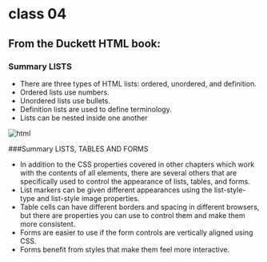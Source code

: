 # class 04 


## From the Duckett HTML book:

 ### Summary LISTS
 
* There are three types of HTML lists: ordered, 
unordered, and definition. 
* Ordered lists use numbers.
* Unordered lists use bullets.
* Definition lists are used to define terminology.
* Lists can be nested inside one another

![html](https://media.geeksforgeeks.org/wp-content/cdn-uploads/20210203170945/HTML-Tutorials.png)

###Summary LISTS, TABLES AND FORMS

* In addition to the CSS properties covered in other 
chapters which work with the contents of all elements, 
there are several others that are specifically used to 
control the appearance of lists, tables, and forms.
* List markers can be given different appearances 
using the list-style-type and list-style image 
properties.
* Table cells can have different borders and spacing in 
different browsers, but there are properties you can 
use to control them and make them more consistent. 
* Forms are easier to use if the form controls are 
vertically aligned using CSS.
* Forms benefit from styles that make them feel more 
interactive.
